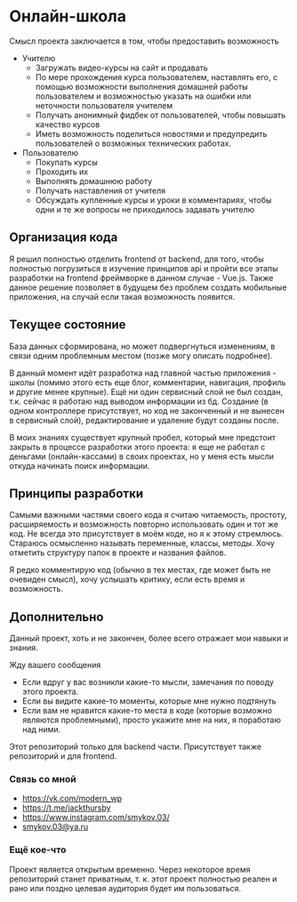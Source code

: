 # Онлайн-школа 
Смысл проекта заключается в том, чтобы предоставить возможность
* Учителю
    * Загружать видео-курсы на сайт и продавать
    * По мере прохождения курса пользователем, наставлять его, с помощью возможности выполнения домашней работы пользователем и возможностью указать на ошибки или неточности пользователя учителем
    * Получать анонимный фидбек от пользователей, чтобы повышать качество курсов
    * Иметь возможность поделиться новостями и предупредить пользователей о возможных технических работах.
* Пользователю
    * Покупать курсы
    * Проходить их 
    * Выполнять домашнюю работу
    * Получать наставления от учителя
    * Обсуждать купленные курсы и уроки в комментариях, чтобы одни и те же вопросы не приходилось задавать учителю
 
## Организация кода   
Я решил полностью отделить frontend от backend, для того, чтобы полностью погрузиться в изучение принципов api и пройти все этапы разработки на frontend фреймворке в данном случае - Vue.js. Также данное решение позволяет в будущем  без проблем создать мобильные приложения, на случай если такая возможность появится.     

## Текущее состояние
База данных сформирована, но может подвергнуться изменениям, в связи одним проблемным местом (позже могу описать подробнее).

В данный момент идёт разработка над главной частью приложения - школы (помимо этого есть еще блог, комментарии, навигация, профиль и другие менее крупные).
Ещё ни один сервисный слой не был создан, т.к. сейчас я работаю над выводом информации из бд. Создание (в одном контроллере присутствует, но код не законченный и не вынесен в сервисный слой), редактирование и удаление будут созданы после.

В моих знаниях существует крупный пробел, который мне предстоит закрыть в процессе разработки этого проекта: я еще не работал с деньгами (онлайн-кассами) в своих проектах, но у меня есть мысли откуда начинать поиск информации.

## Принципы разработки
Самыми важными частями своего кода я считаю читаемость, простоту, расширяемость и возможность повторно использовать один и тот же код. Не всегда это присутствует в моём коде, но я к этому стремлюсь. Стараюсь осмысленно называть переменные, классы, методы. Хочу отметить структуру папок в проекте и названия файлов. 

Я редко комментирую код (обычно в тех местах, где может быть не очевиден смысл), хочу услышать критику, если есть время и возможность.

## Дополнительно
Данный проект, хоть и не закончен, более всего отражает мои навыки и знания.

Жду вашего сообщения
* Если вдруг у вас возникли какие-то мысли, замечания по поводу этого проекта.
* Если вы видите какие-то моменты, которые мне нужно подтянуть
* Если вам не нравится какие-то места в коде (которые возможно являются проблемными), просто укажите мне на них, я поработаю над ними.  

Этот репозиторий только для backend части. Присутствует также репозиторий и для frontend. 


### Связь со мной 
- https://vk.com/modern_wp
- https://t.me/jackthursby
- https://www.instagram.com/smykov.03/
- smykov.03@ya.ru

### Ещё кое-что
Проект является открытым временно. Через некоторое время репозиторий станет приватным, т. к. этот проект полностью реален и рано или поздно целевая аудитория будет им пользоваться. 
